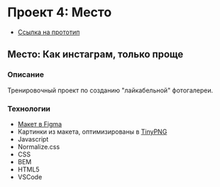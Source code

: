 # Проект 4: Место

* [Ссылка на прототип](https://filimonic-yp.github.io/mesto)

## Место: Как инстаграм, только проще

### Описание

Тренировочный проект по созданию "лайкабельной" фотогалереи.

### Технологии

* [Макет в Figma](https://www.figma.com/file/StZjf8HnoeLdiXS7dYrLAh/JavaScript.-Sprint-4)
* Картинки из макета, оптимизированы в [TinyPNG](https://tinypng.com/)
* Javascript
* Normalize.css
* CSS
* BEM
* HTML5
* VSCode
